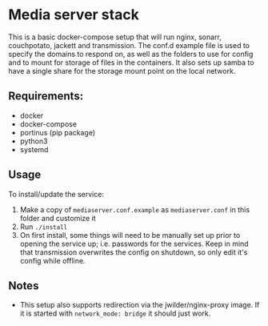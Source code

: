 # Media server stack

This is a basic docker-compose setup that will run nginx, sonarr, couchpotato, jackett and transmission. The conf.d example file is used to specify the domains to respond on, as well as the folders to use for config and to mount for storage of files in the containers. It also sets up samba to have a single share for the storage mount point on the local network.

## Requirements:
* docker
* docker-compose
* portinus (pip package)
* python3
* systemd

## Usage

To install/update the service:

1. Make a copy of `mediaserver.conf.example` as `mediaserver.conf` in this folder and customize it
2. Run `./install`
3. On first install, some things will need to be manually set up prior to opening the service up; i.e. passwords for the services. Keep in mind that transmission overwrites the config on shutdown, so only edit it's config while offline.


## Notes

* This setup also supports redirection via the jwilder/nginx-proxy image. If it is started with `network_mode: bridge` it should just work.
